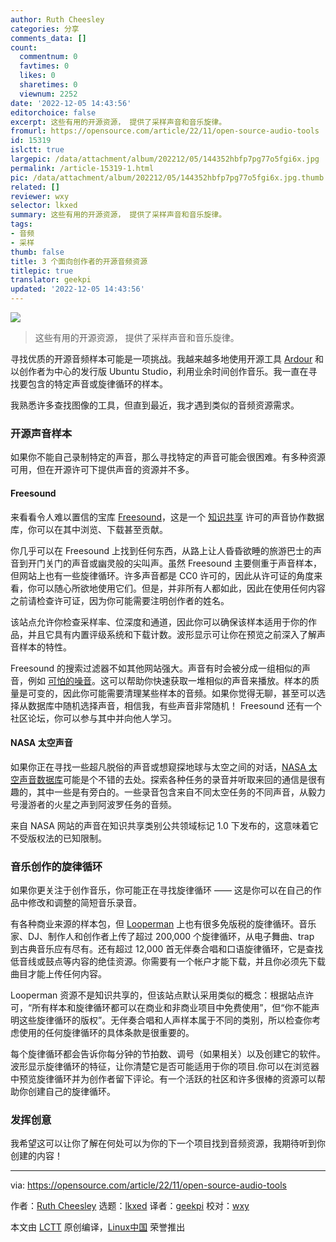 ```yaml
---
author: Ruth Cheesley
categories: 分享
comments_data: []
count:
  commentnum: 0
  favtimes: 0
  likes: 0
  sharetimes: 0
  viewnum: 2252
date: '2022-12-05 14:43:56'
editorchoice: false
excerpt: 这些有用的开源资源， 提供了采样声音和音乐旋律。
fromurl: https://opensource.com/article/22/11/open-source-audio-tools
id: 15319
islctt: true
largepic: /data/attachment/album/202212/05/144352hbfp7pg77o5fgi6x.jpg
permalink: /article-15319-1.html
pic: /data/attachment/album/202212/05/144352hbfp7pg77o5fgi6x.jpg.thumb.jpg
related: []
reviewer: wxy
selector: lkxed
summary: 这些有用的开源资源， 提供了采样声音和音乐旋律。
tags:
- 音频
- 采样
thumb: false
title: 3 个面向创作者的开源音频资源
titlepic: true
translator: geekpi
updated: '2022-12-05 14:43:56'
---
```


![](/data/attachment/album/202212/05/144352hbfp7pg77o5fgi6x.jpg)



> 
> 这些有用的开源资源， 提供了采样声音和音乐旋律。
> 
> 
> 


寻找优质的开源音频样本可能是一项挑战。我越来越多地使用开源工具 [Ardour](https://opensource.com/article/21/12/music-linux-ardour) 和以创作者为中心的发行版 Ubuntu Studio，利用业余时间创作音乐。我一直在寻找要包含的特定声音或旋律循环的样本。


我熟悉许多查找图像的工具，但直到最近，我才遇到类似的音频资源需求。


### 开源声音样本


如果你不能自己录制特定的声音，那么寻找特定的声音可能会很困难。有多种资源可用，但在开源许可下提供声音的资源并不多。


#### Freesound


来看看令人难以置信的宝库 [Freesound](https://freesound.org)，这是一个 [知识共享](https://opensource.com/article/20/1/what-creative-commons) 许可的声音协作数据库，你可以在其中浏览、下载甚至贡献。


你几乎可以在 Freesound 上找到任何东西，从路上让人昏昏欲睡的旅游巴士的声音到开门关门的声音或幽灵般的尖叫声。虽然 Freesound 主要侧重于声音样本，但网站上也有一些旋律循环。许多声音都是 CC0 许可的，因此从许可证的角度来看，你可以随心所欲地使用它们。但是，并非所有人都如此，因此在使用任何内容之前请检查许可证，因为你可能需要注明创作者的姓名。


该站点允许你检查采样率、位深度和通道，因此你可以确保该样本适用于你的作品，并且它具有内置评级系统和下载计数。波形显示可让你在预览之前深入了解声音样本的特性。


Freesound 的搜索过滤器不如其他网站强大。声音有时会被分成一组相似的声音，例如 [可怕的噪音](https://freesound.org/people/SamsterBirdies/packs/31184/)。这可以帮助你快速获取一堆相似的声音来播放。样本的质量是可变的，因此你可能需要清理某些样本的音频。如果你觉得无聊，甚至可以选择从数据库中随机选择声音，相信我，有些声音非常随机！ Freesound 还有一个社区论坛，你可以参与其中并向他人学习。


#### NASA 太空声音


如果你正在寻找一些超凡脱俗的声音或想窥探地球与太空之间的对话，[NASA 太空声音数据库](https://www.nasa.gov/connect/sounds/index.html)可能是个不错的去处。探索各种任务的录音并听取来回的通信是很有趣的，其中一些是有旁白的。一些录音包含来自不同太空任务的不同声音，从毅力号漫游者的火星之声到阿波罗任务的音频。


来自 NASA 网站的声音在知识共享类别公共领域标记 1.0 下发布的，这意味着它不受版权法的已知限制。


### 音乐创作的旋律循环


如果你更关注于创作音乐，你可能正在寻找旋律循环 —— 这是你可以在自己的作品中修改和调整的简短音乐录音。


有各种商业来源的样本包，但 [Looperman](https://www.looperman.com/) 上也有很多免版税的旋律循环。音乐家、DJ、制作人和创作者上传了超过 200,000 个旋律循环，从电子舞曲、trap 到古典音乐应有尽有。还有超过 12,000 首无伴奏合唱和口语旋律循环，它是查找低音线或鼓点等内容的绝佳资源。你需要有一个帐户才能下载，并且你必须先下载曲目才能上传任何内容。


Looperman 资源不是知识共享的，但该站点默认采用类似的概念：根据站点许可，“所有样本和旋律循环都可以在商业和非商业项目中免费使用”，但“你不能声明这些旋律循环的版权”。无伴奏合唱和人声样本属于不同的类别，所以检查你考虑使用的任何旋律循环的具体条款是很重要的。


每个旋律循环都会告诉你每分钟的节拍数、调号（如果相关）以及创建它的软件。波形显示旋律循环的特征，让你清楚它是否可能适用于你的项目.你可以在浏览器中预览旋律循环并为创作者留下评论。有一个活跃的社区和许多很棒的资源可以帮助你创建自己的旋律循环。


### 发挥创意


我希望这可以让你了解在何处可以为你的下一个项目找到音频资源，我期待听到你创建的内容！




---


via: <https://opensource.com/article/22/11/open-source-audio-tools>


作者：[Ruth Cheesley](https://opensource.com/users/rcheesley) 选题：[lkxed](https://github.com/lkxed) 译者：[geekpi](https://github.com/geekpi) 校对：[wxy](https://github.com/wxy)


本文由 [LCTT](https://github.com/LCTT/TranslateProject) 原创编译，[Linux中国](https://linux.cn/) 荣誉推出